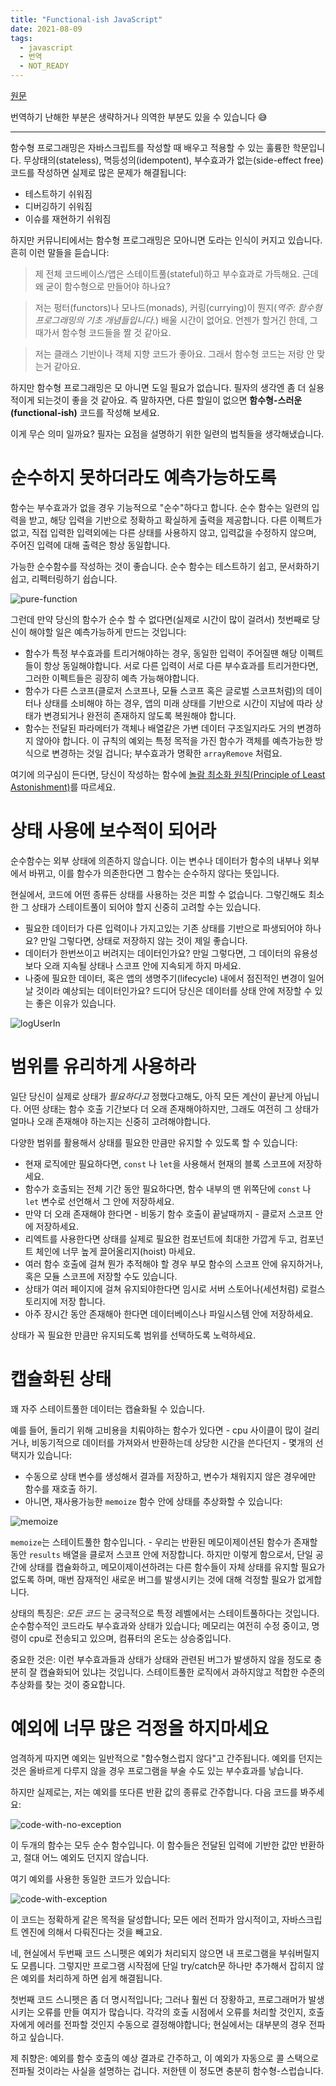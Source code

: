```yaml
---
title: "Functional-ish JavaScript"
date: 2021-08-09
tags:
  - javascript
  - 번역
  - NOT_READY
---
```


[원문](https://bluepnume.medium.com/functional-ish-javascript-205c05d0ed08)

번역하기 난해한 부분은 생략하거나 의역한 부분도 있을 수 있습니다 😅

---

함수형 프로그래밍은 자바스크립트를 작성할 때 배우고 적용할 수 있는 훌륭한 학문입니다. 무상태의(stateless), 멱등성의(idempotent), 부수효과가 없는(side-effect free) 코드를 작성하면 실제로 많은 문제가 해결됩니다:

- 테스트하기 쉬워짐
- 디버깅하기 쉬워짐
- 이슈를 재현하기 쉬워짐

하지만 커뮤니티에서는 함수형 프로그래밍은 모아니면 도라는 인식이 커지고 있습니다. 흔히 이런 말들을 듣습니다:

> 제 전체 코드베이스/앱은 스테이트풀(stateful)하고 부수효과로 가득해요. 근데 왜 굳이 함수형으로 만들어야 하나요?

> 저는 펑터(functors)나 모나드(monads), 커링(currying)이 뭔지(_역주: 함수형 프로그래밍의 기초 개념들입니다._) 배울 시간이 없어요. 언젠가 할거긴 한데, 그때가서 함수형 코드들을 짤 것 같아요.

> 저는 클래스 기반이나 객체 지향 코드가 좋아요. 그래서 함수형 코드는 저랑 안 맞는거 같아요.

하지만 함수형 프로그래밍은 모 아니면 도일 필요가 없습니다. 필자의 생각엔 좀 더 실용적이게 되는것이 좋을 것 같아요. 즉 말하자면, 다른 할일이 없으면 **함수형-스러운(functional-ish)** 코드를 작성해 보세요.

이게 무슨 의미 일까요? 필자는 요점을 설명하기 위한 일련의 법칙들을 생각해냈습니다.

# 순수하지 못하더라도 예측가능하도록

함수는 부수효과가 없을 경우 기능적으로 "순수"하다고 합니다. 순수 함수는 일련의 입력을 받고, 해당 입력을 기반으로 정확하고 확실하게 출력을 제공합니다. 다른 이펙트가 없고, 직접 입력한 입력외에는 다른 상태를 사용하지 않고, 입력값을 수정하지 않으며, 주어진 입력에 대해 출력은 항상 동일합니다.

가능한 순수함수를 작성하는 것이 좋습니다. 순수 함수는 테스트하기 쉽고, 문서화하기 쉽고, 리펙터링하기 쉽습니다.

![pure-function](./assets/functional-1.png)

그런데 만약 당신의 함수가 순수 할 수 없다면(실제로 시간이 많이 걸려서) 첫번째로 당신이 해야할 일은 예측가능하게 만드는 것입니다:

- 함수가 특정 부수효과를 트리거해야하는 경우, 동일한 입력이 주어질땐 해당 이펙트들이 항상 동일해야합니다. 서로 다른 입력이 서로 다른 부수효과를 트리거한다면, 그러한 이펙트들은 굉장히 예측 가능해야합니다.
- 함수가 다른 스코프(클로저 스코프나, 모듈 스코프 혹은 글로벌 스코프처럼)의 데이터나 상태를 소비해야 하는 경우, 앱의 미래 상태를 기반으로 시간이 지남에 따라 상태가 변경되거나 완전히 존재하지 않도록 복원해야 합니다.
- 함수는 전달된 파라메터가 객체나 배열같은 가변 데이터 구조일지라도 거의 변경하지 않아야 합니다. 이 규칙의 예외는 특정 목적을 가진 함수가 객체를 예측가능한 방식으로 변경하는 것일 겁니다; 부수효과가 명확한 `arrayRemove` 처럼요.

여기에 의구심이 든다면, 당신이 작성하는 함수에 [놀람 최소화 원칙(Principle of Least Astonishment)](https://ko.wikipedia.org/wiki/%EB%86%80%EB%9E%8C_%EC%B5%9C%EC%86%8C%ED%99%94_%EC%9B%90%EC%B9%99)를 따르세요.

# 상태 사용에 보수적이 되어라

순수함수는 외부 상태에 의존하지 않습니다. 이는 변수나 데이터가 함수의 내부나 외부에서 바뀌고, 이를 함수가 의존한다면 그 함수는 순수하지 않다는 뜻입니다.

현실에서, 코드에 어떤 종류든 상태를 사용하는 것은 피할 수 없습니다. 그렇긴해도 최소한 그 상태가 스테이트풀이 되어야 할지 신중히 고려할 수는 있습니다.

- 필요한 데이터가 다른 입력이나 가지고있는 기존 상태를 기반으로 파생되어야 하나요? 만일 그렇다면, 상태로 저장하지 않는 것이 제일 좋습니다.
- 데이터가 한번쓰이고 버려지는 데이터인가요? 만일 그렇다면, 그 데이터의 유용성보다 오래 지속될 상태나 스코프 안에 지속되게 하지 마세요.
- 나중에 필요한 데이터, 혹은 앱의 생명주기(lifecycle) 내에서 점진적인 변경이 일어날 것이라 예상되는 데이터인가요? 드디어 당신은 데이터를 상태 안에 저장할 수 있는 좋은 이유가 있습니다.

![logUserIn](./assets/functional-2.png)

# 범위를 유리하게 사용하라

일단 당신이 실제로 상태가 _필요하다고_ 정했다고해도, 아직 모든 계산이 끝난게 아닙니다. 어떤 상태는 함수 호출 기간보다 더 오래 존재해야하지만, 그래도 여전히 그 상태가 얼마나 오래 존재해야 하는지는 신중히 고려해야합니다.

다양한 범위를 활용해서 상태를 필요한 만큼만 유지할 수 있도록 할 수 있습니다:

- 현재 로직에만 필요하다면, `const` 나 `let`을 사용해서 현재의 블록 스코프에 저장하세요.
- 함수가 호출되는 전체 기간 동안 필요하다면, 함수 내부의 맨 위쪽단에 `const` 나 `let` 변수로 선언해서 그 안에 저장하세요.
- 만약 더 오래 존재해야 한다면 - 비동기 함수 호출이 끝날때까지 - 클로저 스코프 안에 저장하세요.
- 리엑트를 사용한다면 상태를 실제로 필요한 컴포넌트에 최대한 가깝게 두고, 컴포넌트 체인에 너무 높게 끌어올리지(hoist) 마세요.
- 여러 함수 호출에 걸쳐 뭔가 추적해야 할 경우 부모 함수의 스코프 안에 유지하거나, 혹은 모듈 스코프에 저장할 수도 있습니다.
- 상태가 여러 페이지에 걸쳐 유지되야한다면 임시로 서버 스토어나(세션처럼) 로컬스토리지에 저장 합니다.
- 아주 장시간 동안 존재해아 한다면 데이터베이스나 파일시스템 안에 저장하세요.

상태가 꼭 필요한 만큼만 유지되도록 범위를 선택하도록 노력하세요.

# 캡슐화된 상태

꽤 자주 스테이트풀한 데이터는 캡슐화될 수 있습니다.

예를 들어, 돌리기 위해 고비용을 치뤄야하는 함수가 있다면 - cpu 사이클이 많이 걸리거나, 비동기적으로 데이터를 가져와서 반환하는데 상당한 시간을 쓴다던지 - 몇개의 선택지가 있습니다:

- 수동으로 상태 변수를 생성해서 결과를 저장하고, 변수가 채워지지 않은 경우에만 함수를 재호출 하기.
- 아니면, 재사용가능한 `memoize` 함수 안에 상태를 추상화할 수 있습니다:

![memoize](./assets/functional-3.png)

`memoize`는 스테이트풀한 함수입니다. - 우리는 반환된 메모이제이션된 함수가 존재할 동안 `results` 배열을 클로저 스코프 안에 저장합니다. 하지만 이렇게 함으로서, 단일 공간에 상태를 캡슐화하고, 메모이제이션하려는 다른 함수들이 자체 상태를 유지할 필요가 없도록 하며, 매번 잠재적인 새로운 버그를 발생시키는 것에 대해 걱정할 필요가 없게합니다.

상태의 특징은: _모든 코드_ 는 궁극적으로 특정 레벨에서는 스테이트풀하다는 것입니다. 순수함수적인 코드라도 부수효과와 상태가 있습니다; 메모리는 여전히 수정 중이고, 명령이 cpu로 전송되고 있으며, 컴퓨터의 온도는 상승중입니다.

중요한 것은: 이런 부수효과들과 상태가 상태와 관련된 버그가 발생하지 않을 정도로 충분히 잘 캡슐화되어 있냐는 것입니다. 스테이트풀한 로직에서 과하지않고 적합한 수준의 추상화를 찾는 것이 중요합니다.

# 예외에 너무 많은 걱정을 하지마세요

엄격하게 따지면 예외는 일반적으로 "함수형스럽지 않다"고 간주됩니다. 예외를 던지는 것은 올바르게 다루지 않을 경우 프로그램을 부술 수도 있는 부수효과를 낳습니다.

하지만 실제로는, 저는 예외를 또다른 반환 값의 종류로 간주합니다. 다음 코드를 봐주세요:

![code-with-no-exception](./assets/functional-4.png)

이 두개의 함수는 모두 순수 함수입니다. 이 함수들은 전달된 입력에 기반한 값만 반환하고, 절대 어느 예외도 던지지 않습니다.

여기 예외를 사용한 동일한 코드가 있습니다:

![code-with-exception](./assets/functional-5.png)

이 코드는 정확하게 같은 목적을 달성합니다; 모든 에러 전파가 암시적이고, 자바스크립트 엔진에 의해서 다뤄진다는 것을 빼고요.

네, 현실에서 두번째 코드 스니펫은 예외가 처리되지 않으면 내 프로그램을 부숴버릴지도 모릅니다. 그렇지만 프로그램 시작점에 단일 try/catch문 하나만 추가해서 잡히지 않은 예외를 처리하게 하면 쉽게 해결됩니다.

첫번째 코드 스니펫은 좀 더 명시적입니다; 그러나 훨씬 더 장황하고, 프로그래머가 발생시키는 오류를 만들 여지가 많습니다. 각각의 호출 시점에서 오류를 처리할 것인지, 호출자에게 에러를 전파할 것인지 수동으로 결정해야합니다; 현실에서는 대부분의 경우 전파하고 싶습니다.

제 취향은: 예외를 함수 호출의 예상 결과로 간주하고, 이 예외가 자동으로 콜 스택으로 전파될 것이라는 사실을 설명하는 겁니다. 저한텐 이 정도면 충분히 함수형-스럽습니다.
